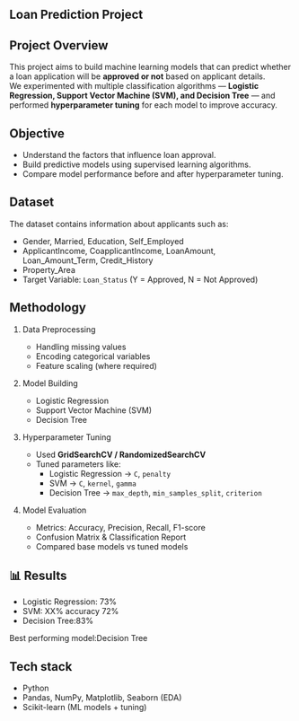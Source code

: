 ## Loan Prediction Project





## Project Overview
This project aims to build machine learning models that can predict whether a loan application will be **approved or not** based on applicant details.  
We experimented with multiple classification algorithms — **Logistic Regression, Support Vector Machine (SVM), and Decision Tree** — and performed **hyperparameter tuning** for each model to improve accuracy.  


## Objective
- Understand the factors that influence loan approval.  
- Build predictive models using supervised learning algorithms.  
- Compare model performance before and after hyperparameter tuning.  


## Dataset
 The dataset contains information about applicants such as:  
  - Gender, Married, Education, Self_Employed  
  - ApplicantIncome, CoapplicantIncome, LoanAmount, Loan_Amount_Term, Credit_History  
  - Property_Area  
- Target Variable: `Loan_Status` (Y = Approved, N = Not Approved)  

## Methodology
1. Data Preprocessing 
   - Handling missing values  
   - Encoding categorical variables  
   - Feature scaling (where required)  

2. Model Building 
   - Logistic Regression  
   - Support Vector Machine (SVM)  
   - Decision Tree  

3. Hyperparameter Tuning  
   - Used **GridSearchCV / RandomizedSearchCV**  
   - Tuned parameters like:  
     - Logistic Regression → `C`, `penalty`  
     - SVM → `C`, `kernel`, `gamma`  
     - Decision Tree → `max_depth`, `min_samples_split`, `criterion`  

4. Model Evaluation 
   - Metrics: Accuracy, Precision, Recall, F1-score  
   - Confusion Matrix & Classification Report  
   - Compared base models vs tuned models  


## 📊 Results 
- Logistic Regression: 73%  
- SVM: XX% accuracy 72%  
- Decision Tree:83%

Best performing model:Decision Tree

## Tech stack
- Python 
- Pandas, NumPy, Matplotlib, Seaborn (EDA)  
- Scikit-learn (ML models + tuning)  
